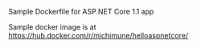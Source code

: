 Sample Dockerfile for ASP.NET Core 1.1 app

Sample docker image is at https://hub.docker.com/r/michimune/helloaspnetcore/
 